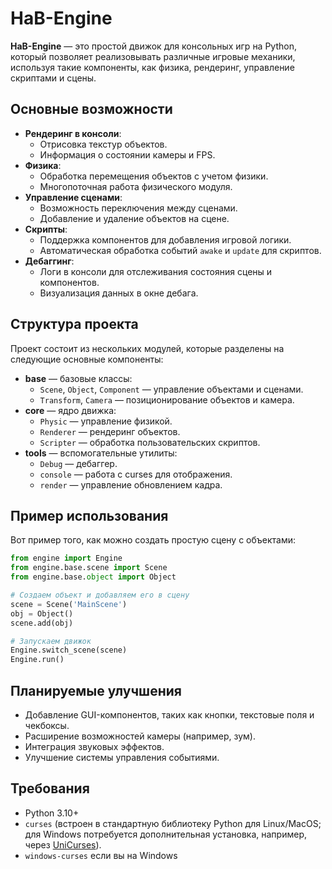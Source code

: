 # HaB-Engine

**HaB-Engine** — это простой движок для консольных игр на Python, который позволяет реализовывать различные игровые
механики, используя такие компоненты, как физика, рендеринг, управление скриптами и сцены.

## Основные возможности

- **Рендеринг в консоли**:
  - Отрисовка текстур объектов.
  - Информация о состоянии камеры и FPS.
- **Физика**:
  - Обработка перемещения объектов с учетом физики.
  - Многопоточная работа физического модуля.
- **Управление сценами**:
  - Возможность переключения между сценами.
  - Добавление и удаление объектов на сцене.
- **Скрипты**:
  - Поддержка компонентов для добавления игровой логики.
  - Автоматическая обработка событий `awake` и `update` для скриптов.
- **Дебаггинг**:
  - Логи в консоли для отслеживания состояния сцены и компонентов.
  - Визуализация данных в окне дебага.

## Структура проекта

Проект состоит из нескольких модулей, которые разделены на следующие основные компоненты:

- **base** — базовые классы:
  - `Scene`, `Object`, `Component` — управление объектами и сценами.
  - `Transform`, `Camera` — позиционирование объектов и камера.
- **core** — ядро движка:
  - `Physic` — управление физикой.
  - `Renderer` — рендеринг объектов.
  - `Scripter` — обработка пользовательских скриптов.
- **tools** — вспомогательные утилиты:
  - `Debug` — дебаггер.
  - `console` — работа с curses для отображения.
  - `render` — управление обновлением кадра.

## Пример использования

Вот пример того, как можно создать простую сцену с объектами:

```python
from engine import Engine
from engine.base.scene import Scene
from engine.base.object import Object

# Создаем объект и добавляем его в сцену
scene = Scene('MainScene')
obj = Object()
scene.add(obj)

# Запускаем движок
Engine.switch_scene(scene)
Engine.run()
```

## Планируемые улучшения

- Добавление GUI-компонентов, таких как кнопки, текстовые поля и чекбоксы.
- Расширение возможностей камеры (например, зум).
- Интеграция звуковых эффектов.
- Улучшение системы управления событиями.

## Требования

- Python 3.10+
- `curses` (встроен в стандартную библиотеку Python для Linux/MacOS; для Windows потребуется дополнительная установка,
  например, через [UniCurses](https://pypi.org/project/UniCurses/)).
- `windows-curses` если вы на Windows
